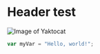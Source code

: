 # Header test
![Image of Yaktocat](https://octodex.github.com/images/yaktocat.png)
``` javascript
var myVar = "Hello, world!";
```
